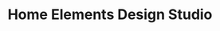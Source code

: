 ---
title: "Home Elements Design Studio"
url: /chesterfield/home-elements-design-studio/
shop: shop
---
